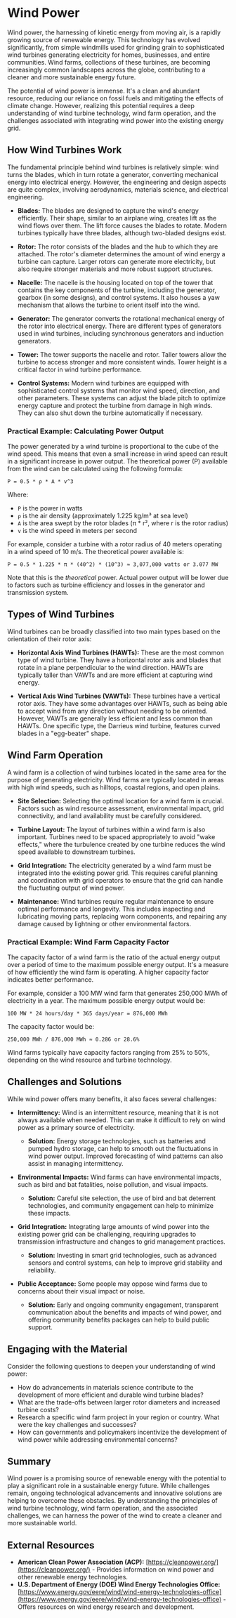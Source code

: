 # Wind Power

Wind power, the harnessing of kinetic energy from moving air, is a rapidly growing source of renewable energy. This technology has evolved significantly, from simple windmills used for grinding grain to sophisticated wind turbines generating electricity for homes, businesses, and entire communities. Wind farms, collections of these turbines, are becoming increasingly common landscapes across the globe, contributing to a cleaner and more sustainable energy future.

The potential of wind power is immense. It's a clean and abundant resource, reducing our reliance on fossil fuels and mitigating the effects of climate change. However, realizing this potential requires a deep understanding of wind turbine technology, wind farm operation, and the challenges associated with integrating wind power into the existing energy grid.

## How Wind Turbines Work

The fundamental principle behind wind turbines is relatively simple: wind turns the blades, which in turn rotate a generator, converting mechanical energy into electrical energy. However, the engineering and design aspects are quite complex, involving aerodynamics, materials science, and electrical engineering.

*   **Blades:** The blades are designed to capture the wind's energy efficiently. Their shape, similar to an airplane wing, creates lift as the wind flows over them. The lift force causes the blades to rotate. Modern turbines typically have three blades, although two-bladed designs exist.

*   **Rotor:** The rotor consists of the blades and the hub to which they are attached. The rotor's diameter determines the amount of wind energy a turbine can capture. Larger rotors can generate more electricity, but also require stronger materials and more robust support structures.

*   **Nacelle:** The nacelle is the housing located on top of the tower that contains the key components of the turbine, including the generator, gearbox (in some designs), and control systems. It also houses a yaw mechanism that allows the turbine to orient itself into the wind.

*   **Generator:** The generator converts the rotational mechanical energy of the rotor into electrical energy. There are different types of generators used in wind turbines, including synchronous generators and induction generators.

*   **Tower:** The tower supports the nacelle and rotor. Taller towers allow the turbine to access stronger and more consistent winds. Tower height is a critical factor in wind turbine performance.

*   **Control Systems:** Modern wind turbines are equipped with sophisticated control systems that monitor wind speed, direction, and other parameters. These systems can adjust the blade pitch to optimize energy capture and protect the turbine from damage in high winds. They can also shut down the turbine automatically if necessary.

### Practical Example: Calculating Power Output

The power generated by a wind turbine is proportional to the cube of the wind speed. This means that even a small increase in wind speed can result in a significant increase in power output. The theoretical power (P) available from the wind can be calculated using the following formula:

`P = 0.5 * ρ * A * v^3`

Where:

*   `P` is the power in watts
*   `ρ` is the air density (approximately 1.225 kg/m³ at sea level)
*   `A` is the area swept by the rotor blades (π * r², where r is the rotor radius)
*   `v` is the wind speed in meters per second

For example, consider a turbine with a rotor radius of 40 meters operating in a wind speed of 10 m/s. The theoretical power available is:

`P = 0.5 * 1.225 * π * (40^2) * (10^3) ≈ 3,077,000 watts or 3.077 MW`

Note that this is the *theoretical* power. Actual power output will be lower due to factors such as turbine efficiency and losses in the generator and transmission system.

## Types of Wind Turbines

Wind turbines can be broadly classified into two main types based on the orientation of their rotor axis:

*   **Horizontal Axis Wind Turbines (HAWTs):** These are the most common type of wind turbine. They have a horizontal rotor axis and blades that rotate in a plane perpendicular to the wind direction. HAWTs are typically taller than VAWTs and are more efficient at capturing wind energy.

*   **Vertical Axis Wind Turbines (VAWTs):** These turbines have a vertical rotor axis. They have some advantages over HAWTs, such as being able to accept wind from any direction without needing to be oriented. However, VAWTs are generally less efficient and less common than HAWTs. One specific type, the Darrieus wind turbine, features curved blades in a "egg-beater" shape.

## Wind Farm Operation

A wind farm is a collection of wind turbines located in the same area for the purpose of generating electricity. Wind farms are typically located in areas with high wind speeds, such as hilltops, coastal regions, and open plains.

*   **Site Selection:** Selecting the optimal location for a wind farm is crucial. Factors such as wind resource assessment, environmental impact, grid connectivity, and land availability must be carefully considered.

*   **Turbine Layout:** The layout of turbines within a wind farm is also important. Turbines need to be spaced appropriately to avoid "wake effects," where the turbulence created by one turbine reduces the wind speed available to downstream turbines.

*   **Grid Integration:** The electricity generated by a wind farm must be integrated into the existing power grid. This requires careful planning and coordination with grid operators to ensure that the grid can handle the fluctuating output of wind power.

*   **Maintenance:** Wind turbines require regular maintenance to ensure optimal performance and longevity. This includes inspecting and lubricating moving parts, replacing worn components, and repairing any damage caused by lightning or other environmental factors.

### Practical Example: Wind Farm Capacity Factor

The capacity factor of a wind farm is the ratio of the actual energy output over a period of time to the maximum possible energy output. It's a measure of how efficiently the wind farm is operating. A higher capacity factor indicates better performance.

For example, consider a 100 MW wind farm that generates 250,000 MWh of electricity in a year. The maximum possible energy output would be:

`100 MW * 24 hours/day * 365 days/year = 876,000 MWh`

The capacity factor would be:

`250,000 MWh / 876,000 MWh ≈ 0.286 or 28.6%`

Wind farms typically have capacity factors ranging from 25% to 50%, depending on the wind resource and turbine technology.

## Challenges and Solutions

While wind power offers many benefits, it also faces several challenges:

*   **Intermittency:** Wind is an intermittent resource, meaning that it is not always available when needed. This can make it difficult to rely on wind power as a primary source of electricity.
    *   **Solution:** Energy storage technologies, such as batteries and pumped hydro storage, can help to smooth out the fluctuations in wind power output. Improved forecasting of wind patterns can also assist in managing intermittency.

*   **Environmental Impacts:** Wind farms can have environmental impacts, such as bird and bat fatalities, noise pollution, and visual impacts.
    *   **Solution:** Careful site selection, the use of bird and bat deterrent technologies, and community engagement can help to minimize these impacts.

*   **Grid Integration:** Integrating large amounts of wind power into the existing power grid can be challenging, requiring upgrades to transmission infrastructure and changes to grid management practices.
    *   **Solution:** Investing in smart grid technologies, such as advanced sensors and control systems, can help to improve grid stability and reliability.

*   **Public Acceptance:** Some people may oppose wind farms due to concerns about their visual impact or noise.
    *   **Solution:** Early and ongoing community engagement, transparent communication about the benefits and impacts of wind power, and offering community benefits packages can help to build public support.

## Engaging with the Material

Consider the following questions to deepen your understanding of wind power:

*   How do advancements in materials science contribute to the development of more efficient and durable wind turbine blades?
*   What are the trade-offs between larger rotor diameters and increased turbine costs?
*   Research a specific wind farm project in your region or country. What were the key challenges and successes?
*   How can governments and policymakers incentivize the development of wind power while addressing environmental concerns?

## Summary

Wind power is a promising source of renewable energy with the potential to play a significant role in a sustainable energy future. While challenges remain, ongoing technological advancements and innovative solutions are helping to overcome these obstacles. By understanding the principles of wind turbine technology, wind farm operation, and the associated challenges, we can harness the power of the wind to create a cleaner and more sustainable world.

## External Resources

*   **American Clean Power Association (ACP):** [https://cleanpower.org/](https://cleanpower.org/) - Provides information on wind power and other renewable energy technologies.
*   **U.S. Department of Energy (DOE) Wind Energy Technologies Office:** [https://www.energy.gov/eere/wind/wind-energy-technologies-office](https://www.energy.gov/eere/wind/wind-energy-technologies-office) - Offers resources on wind energy research and development.